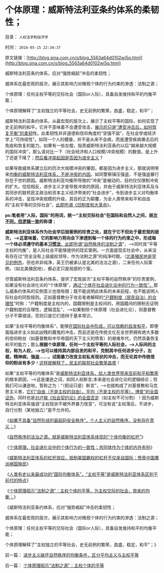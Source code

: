 # 个体原理：威斯特法利亚条约体系的柔韧性；

目录： `人权法学和经济学` 

时间： `2016-05-15 22:34:37` 

原文链接：[http://blog.sina.com.cn/s/blog_5563a64d0102wi5q.html](http://blog.sina.com.cn/s/blog_5563a64d0102wi5q.html)

威斯特法利亚条约体系，应对“强势崛起”冲击的柔韧性；

威体系在最宏观的层次，展示其影响力对微观个体的行为约束的渗透：法制之源；

个体原理：任何主权平等的交际社会（国际or人际），具备自发维持和平的均衡平能；

个体原理解释了“主权独立的平等社会，史无前例的繁荣，昌盛，稳定，和平”；

威斯特法利亚条约体系，从最宏观的层次上，展示了主权平等的国际，如何实现了史无前例的和平。它并不意味着不会遭受攻击，[展示的只是“遭受冲击后，如何恢复平衡”的柔韧](../../../2016/4/24/威斯特法利亚体系，应对“强国武力改变现状”的自动遏制；.md)性。此柔韧性并非道德和信仰角度的“坚强不屈”，在社会学或经济学上“可持续性”。如同一个人的健康，并不是从来不会病，而是遭受疾病袭击后的免疫和恢复的能力。如果有一些左棍，指责威斯特法利亚条约以后“越来越大规模的国际冲突”，那么请对比一下（社会经济和人口规模/冲突规模）的数值，是上升了还是下降了；[然后看冲突起因是否因为进步主义](../../../2016/4/27/法国大革命的“自由，平等，博爱”，天使面具下的魔鬼，.md)？

如果导致威体系建立后的历次大规模冲突的肇因，都是因为进步主义，那就说明带来[均衡的威斯特法利亚体系，不是冲突的内因](../../../2016/4/28/《旧制度和大革命》最重要的意义：大革命就是旧制度的顽固复辟！.md)。如同警察镇压强盗，不是强盗暴行存在于世的原因。威斯特法利亚均衡所导致的“冲突”是被动的，目的仅仅限制冲突
的扩大。恰恰相反，进步主义才是导致冲突的原因，并由于威斯特法利亚体系及与其同步的联邦民主政治和资本主义经济带来的“社会进步”，令到进步主义对均衡体系的冲击，呈现冲突规模的升级，其目的正为颠覆，为全人类带来和平和自由的“主权平等的交际社会”，[此即所谓《旧制度和大革命](../../../2016/2/5/解读《旧制度和大革命》原理：专制在历史存在的合理性.md)》。

**ps:笔者用“人际，国际”的用词，统一“主权交际社会”在国际和自然人之间，层[次不同，但逻辑一致](../../../2010/3/10/社会进化论中人类行为的内外一致性.md)的称谓**；

**威斯特法利亚体系作为社会学后验案例的珍贵之处，就在于它不但处于最宏观的层次，——>这意味着，它的影响力将向会下渗透到每一个体的行为约束之中，形成每一个体必须遵守的基本**[**习惯法**，此即所谓“自然秩序的法制之源](../../../2011/10/7/法制的核心是习惯法，习惯法不是实在法，更非自然法.md)”，——>同时其“平等主权的均衡”，是人际社会不能够提供的现实案例。一方面是现实社会中，从来没有存在过“完全没有上级威权领导，作为法制之源”的纯净时期，（[北美殖民地是罕见的例外](../../../2011/10/3/欧洲是民主的后进社会；现代资本主义制度发源于美洲殖民地.md)，但也并非纯净，英王仍被承认是北美的法治之源），二来任何人际案例，（如北美殖民地），都必定只是局部的个案。

尽管威斯特法利亚条约体系，提供了宏观层次“主权平等的自然秩序”的珍贵案例，如果没有社会进化论的“个体原理”，[通过“个体在社会进化论中的行为一致性”，](../../../2010/11/11/为什么到处都宣扬“普世的价值观”.md)那么威条约体系的实例意义也很有限；既不能说明此体系的未来前程，也不能说明人际社会的同型规则。正如基督教分子攻击笔者解释的[“户籍制度（居民自治）的合理性](../../../2010/3/6/为户籍制度正名，是民主启蒙的关键一环.md)”时称：“户籍制度是主权内的，国籍限制是主权间的，用国籍间的限制去证明户籍制度的合理性，逻辑混乱”，——>如果剔除个体原理（社会进化论），则基督教分子不算错误，否则只是它们诡辩于基本常识。

如果“主权平等的均衡体系”，能够[在国际社会中形成，可以信赖的自发和平](../../../2011/4/2/国民主权原理维系了世界和平.md)，即便面临进步主义如此凶残的魔鬼的冲击，而且还是在传统文化在全世界拥有绝大多数的信仰粉丝（如基督教和中华帝国的天下主义的愤青）的艰难年代，仍然具备恢复和平的能力；那么**根据个体原理，任何一个主权平等的人际社会，——>人际间的主权，称为人权，——>也可以维持其内部自发的和平，克制其中任何进步分子，左棍，精神病，强盗……，试图暴力改变主权私有现状的冲击，而无论其中传统信仰的粉丝有多少**！[这样就解释了，民主的联邦社会繁荣昌盛](../../../2010/3/6/没有任何民主进步，是需要牺牲城市居民族群的利益；.md)！

如果“主权平等的均衡体系”是[威斯特法利亚体系，给人类世界带来空前和平和繁荣](../../../2016/4/23/威斯特法利亚条约体系，国际和平和联邦民主的里程碑；.md)的根本原因，——>这是谦逊之词，如同人权断言;本来是社会进化论的逻辑结论；但我们可以谦逊地，暂称之为｜“（假设只是）断言”，——>也就构成了对基督教和马克思主义者，[它们“自由（不是主权的自由），平均（不是主权的平等），博爱”的全盘证伪](../../../2016/4/30/威斯特法利亚体系诠释“霸权主义”的定义；.md)，同时也是[对卢梭《社会契约论》的全盘否定](../../../2013/11/17/“公法与私法”的边界，及“公法对私法的渗透”.md)（如主权不可分割）！因为威斯特法利亚体系强调“主权现状不被外界暴力改变”，可没有说“主权落后，不进步，自行分割（某地独立）”是不允许的。

《[如果不具备“自然形成的最起码安全秩序”，个人主义的自然秩序，没有存在意义；](../../../2016/5/9/与生俱来的动物本能，最基本秩序的安全需求；.md)》

《[自然秩序的法治之源，就是威斯特法利亚体系体现的“个体均衡的杠杆”](../../../2016/5/10/左派“反对自由”，只是信仰“某种公共秩序”.md)》

《[个体原理，社会进化论中的个体行为的一致性；共同体作为个体的内外有别](../../../2016/5/11/个体原理，社会进化论中的个体行为的一致性；.md)》

《[威斯特法利亚体系的杠杆效应，抵制美国霸权的杠杆不仅来自国际；愤青中国鹰派祸国殃民](../../../2016/5/12/愤青，才是中华民族最凶恶的敌人.md)》

《[人类有史以来最成功的“国际均衡体系”，“主权平等”是威斯特法利亚体系区别于前代的特点](../../../2016/5/13/“主权平等的交际的均衡”，正是国民主权原理，民主法制之源.md)》

《[个体原理昭示“法制之源”：主权个体的平等，为主权交际的社会，带来的均衡；](../../../2016/5/14/个体原理昭示“法制之源”：主权个体的平等.md)》

《威斯特法利亚条约体系，应对“强势崛起”冲击的柔韧性；

威体系在最宏观的层次，展示其影响力对微观个体的行为约束的渗透：法制之源；

个体原理：任何主权平等的交际社会（国际or人际），具备自发维持和平的均衡平能；

个体原理解释了“主权独立的平等社会，史无前例的繁荣，昌盛，稳定，和平”；》

前一篇： [进步主义破坏自然秩序的均衡条件，区分平均主义与主权平等](../../../2016/5/17/进步主义破坏自然秩序的均衡条件，区分平均主义与主权平等.md)

后一篇： [个体原理昭示“法制之源”：主权个体的平等](../../../2016/5/14/个体原理昭示“法制之源”：主权个体的平等.md)

